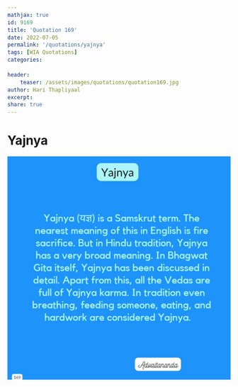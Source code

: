 ```yaml
---
mathjax: true
id: 9169
title: 'Quotation 169'
date: 2022-07-05
permalink: '/quotations/yajnya'
tags: [WIA Quotations] 
categories: 

header:
    teaser: /assets/images/quotations/quotation169.jpg
author: Hari Thapliyaal 
excerpt:
share: true 
---
```


# Yajnya

![Yajnya](/assets/images/quotations/quotation169.jpg)
